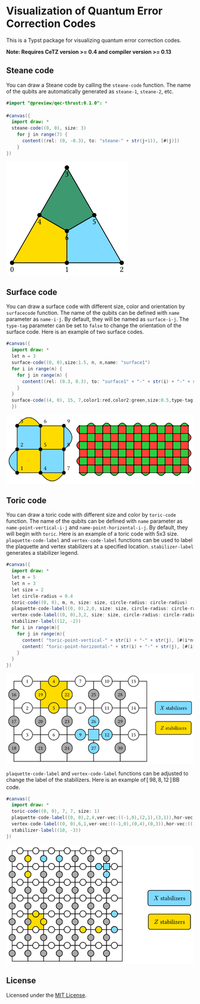 # Visualization of Quantum Error Correction Codes
This is a Typst package for visualizing quantum error correction codes.

**Note: Requires CeTZ version >= 0.4 and compiler version >= 0.13**


## Steane code
You can draw a Steane code by calling the `steane-code` function. The name of the qubits are automatically generated as `steane-1`, `steane-2`, etc.
```java
#import "@preview/qec-thrust:0.1.0": *

#canvas({
  import draw: *
  steane-code((0, 0), size: 3)
    for j in range(7) {
      content((rel: (0, -0.3), to: "steane-" + str(j+1)), [#(j)])
    }
})
```
![Steane code](examples/steane.png)

## Surface code
You can draw a surface code with different size, color and orientation by `surfacecode` function. The name of the qubits can be defined with `name` parameter as `name-i-j`. By default, they will be named as `surface-i-j`. The `type-tag` parameter can be set to `false` to change the orientation of the surface code. Here is an example of two surface codes.
```java
#canvas({
  import draw: *
  let n = 3
  surface-code((0, 0),size:1.5, n, n,name: "surface1")
  for i in range(n) {
    for j in range(n) {
      content((rel: (0.3, 0.3), to: "surface1" + "-" + str(i) + "-" + str(j)), [#(i*n+j+1)])
    }
  }
  surface-code((4, 0), 15, 7,color1:red,color2:green,size:0.5,type-tag: false)
  })
```
![Surface code](examples/surface.png)

## Toric code
You can draw a toric code with different size and color by `toric-code` function. The name of the qubits can be defined with `name` parameter as `name-point-vertical-i-j` and `name-point-horizontal-i-j`. By default, they will begin with `toric`. Here is an example of a toric code with 5x3 size. `plaquette-code-label` and `vertex-code-label` functions can be used to label the plaquette and vertex stabilizers at a specified location. `stabilizer-label` generates a stabilizer legend.
```java
#canvas({
  import draw: *
  let m = 5
  let n = 3
  let size = 2
  let circle-radius = 0.4
  toric-code((0, 0), m, n, size: size, circle-radius: circle-radius)
  plaquette-code-label((0, 0),2,0, size: size, circle-radius: circle-radius)
  vertex-code-label((0, 0),3,2, size: size, circle-radius: circle-radius)
  stabilizer-label((12, -2))
  for i in range(m){
    for j in range(n){
      content( "toric-point-vertical-" + str(i) + "-" + str(j), [#(i*n+j+1)])
      content( "toric-point-horizontal-" + str(i) + "-" + str(j), [#(i*n+j+1+m*n)])
    }
  }
})
```
![Toric code](examples/toric1.png)

`plaquette-code-label` and `vertex-code-label` functions can be adjusted to change the label of the stabilizers. Here is an example of$〚98,8,12〛$BB code.

```java
#canvas({
  import draw: *
  toric-code((0, 0), 7, 7, size: 1)
  plaquette-code-label((0, 0),2,4,ver-vec:((-1,0),(2,1),(3,1)),hor-vec:((0,0),(-1,-4),(-1,-3)), size: 1)
  vertex-code-label((0, 0),6,1,ver-vec:((-1,0),(0,4),(0,3)),hor-vec:((-4,-1),(0,0),(-3,-1)), size: 1)
  stabilizer-label((10, -3))
})
```
![BB code](examples/toric2.png)
## License

Licensed under the [MIT License](LICENSE).
